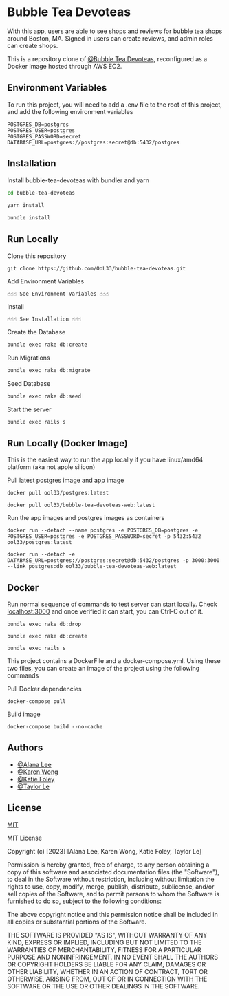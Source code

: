 
# Bubble Tea Devoteas

With this app, users are able to see shops and reviews for bubble tea shops around Boston, MA. Signed in users can create reviews, and admin roles can create shops.

This is a repository clone of [@Bubble Tea Devoteas](https://github.com/OoL33/bubble-tea-shop-reviews), reconfigured as a Docker image hosted through AWS EC2.



## Environment Variables

To run this project, you will need to add a .env file to the root of this project, and add the following environment variables

```
POSTGRES_DB=postgres
POSTGRES_USER=postgres
POSTGRES_PASSWORD=secret
DATABASE_URL=postgres://postgres:secret@db:5432/postgres
```


## Installation

Install bubble-tea-devoteas with bundler and yarn

```bash
cd bubble-tea-devoteas
  
yarn install

bundle install
```
    
## Run Locally


Clone this repository
```
git clone https://github.com/OoL33/bubble-tea-devoteas.git
```

Add Environment Variables
```
☝️☝️☝️ See Environment Variables ☝️☝️☝️ 
```

Install 
```
☝️☝️☝️ See Installation ☝️☝️☝️
```

Create the Database

```bash
bundle exec rake db:create
```

Run Migrations
```bash
bundle exec rake db:migrate
```

Seed Database
```bash
bundle exec rake db:seed
```

Start the server

```bash
bundle exec rails s
```

## Run Locally (Docker Image)

This is the easiest way to run the app locally if you have linux/amd64 platform (aka not apple silicon)

Pull latest postgres image and app image

```
docker pull ool33/postgres:latest

docker pull ool33/bubble-tea-devoteas-web:latest
```

Run the app images and postgres images as containers
```
docker run --detach --name postgres -e POSTGRES_DB=postgres -e POSTGRES_USER=postgres -e POSTGRES_PASSWORD=secret -p 5432:5432 ool33/postgres:latest

docker run --detach -e DATABASE_URL=postgres://postgres:secret@db:5432/postgres -p 3000:3000 --link postgres:db ool33/bubble-tea-devoteas-web:latest
```
## Docker

Run normal sequence of commands to test server can start locally. Check [localhost:3000](http://localhost:3000) and once verified it can start, you can Ctrl-C out of it.

    bundle exec rake db:drop

    bundle exec rake db:create

    bundle exec rails s

This project contains a DockerFile and a docker-compose.yml. Using these two files, you can create an image of the project using the following commands

Pull Docker dependencies

    docker-compose pull

Build image

    docker-compose build --no-cache
    

## Authors

- [@Alana Lee](https://github.com/OoL33)
- [@Karen Wong](https://github.com/kwong402)
- [@Katie Foley](https://github.com/katief906)
- [@Taylor Le](https://github.com/taylorkle)



## License

[MIT](https://choosealicense.com/licenses/mit/)

MIT License

Copyright (c) [2023] [Alana Lee, Karen Wong, Katie Foley, Taylor Le]

Permission is hereby granted, free of charge, to any person obtaining a copy
of this software and associated documentation files (the "Software"), to deal
in the Software without restriction, including without limitation the rights
to use, copy, modify, merge, publish, distribute, sublicense, and/or sell
copies of the Software, and to permit persons to whom the Software is
furnished to do so, subject to the following conditions:

The above copyright notice and this permission notice shall be included in all
copies or substantial portions of the Software.

THE SOFTWARE IS PROVIDED "AS IS", WITHOUT WARRANTY OF ANY KIND, EXPRESS OR
IMPLIED, INCLUDING BUT NOT LIMITED TO THE WARRANTIES OF MERCHANTABILITY,
FITNESS FOR A PARTICULAR PURPOSE AND NONINFRINGEMENT. IN NO EVENT SHALL THE
AUTHORS OR COPYRIGHT HOLDERS BE LIABLE FOR ANY CLAIM, DAMAGES OR OTHER
LIABILITY, WHETHER IN AN ACTION OF CONTRACT, TORT OR OTHERWISE, ARISING FROM,
OUT OF OR IN CONNECTION WITH THE SOFTWARE OR THE USE OR OTHER DEALINGS IN THE
SOFTWARE.

